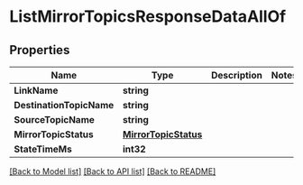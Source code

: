 # ListMirrorTopicsResponseDataAllOf

## Properties

Name | Type | Description | Notes
------------ | ------------- | ------------- | -------------
**LinkName** | **string** |  | 
**DestinationTopicName** | **string** |  | 
**SourceTopicName** | **string** |  | 
**MirrorTopicStatus** | [**MirrorTopicStatus**](MirrorTopicStatus.md) |  | 
**StateTimeMs** | **int32** |  | 

[[Back to Model list]](../README.md#documentation-for-models) [[Back to API list]](../README.md#documentation-for-api-endpoints) [[Back to README]](../README.md)


